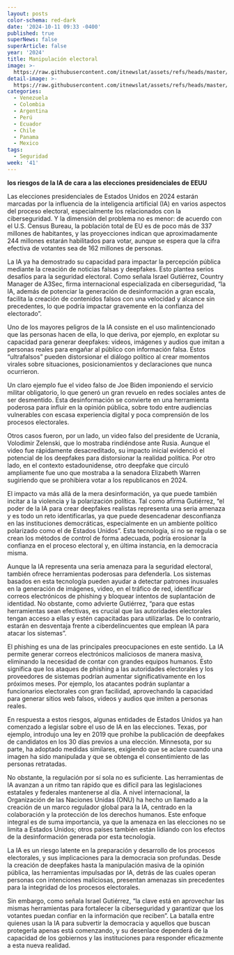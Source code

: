 ```yaml
---
layout: posts
color-schema: red-dark
date: '2024-10-11 09:33 -0400'
published: true
superNews: false
superArticle: false
year: '2024'
title: Manipulación electoral
image: >-
  https://raw.githubusercontent.com/itnewslat/assets/refs/heads/master/img/540x320/Voto-p.jpg
detail-image: >-
  https://raw.githubusercontent.com/itnewslat/assets/refs/heads/master/img/1024x680/Voto-g.jpg
categories:
  - Venezuela
  - Colombia
  - Argentina
  - Perú
  - Ecuador
  - Chile
  - Panama
  - Mexico
tags:
  - Seguridad
week: '41'
---
```

**los riesgos de la IA de cara a las elecciones presidenciales de EEUU**

Las elecciones presidenciales de Estados Unidos en 2024 estarán marcadas por la influencia de la inteligencia artificial (IA) en varios aspectos del proceso electoral, especialmente los relacionados con la ciberseguridad. Y la dimensión del problema no es menor: de acuerdo con el U.S. Census Bureau, la población total de EU es de poco más de 337 millones de habitantes, y las proyecciones indican que aproximadamente 244 millones estarán habilitados para votar, aunque se espera que la cifra efectiva de votantes sea de 162 millones de personas.

La IA ya ha demostrado su capacidad para impactar la percepción pública mediante la creación de noticias falsas y deepfakes. Esto plantea serios desafíos para la seguridad electoral. Como señala Israel Gutiérrez, Country Manager de A3Sec, firma internacional especializada en ciberseguridad, “la IA, además de potenciar la generación de desinformación a gran escala, facilita la creación de contenidos falsos con una velocidad y alcance sin precedentes, lo que podría impactar gravemente en la confianza del electorado”.

Uno de los mayores peligros de la IA consiste en el uso malintencionado que las personas hacen de ella, lo que deriva, por ejemplo, en explotar su capacidad para generar deepfakes: videos, imágenes y audios que imitan a personas reales para engañar al público con información falsa. Estos “ultrafalsos” pueden distorsionar el diálogo político al crear momentos virales sobre situaciones, posicionamientos y declaraciones que nunca ocurrieron.

Un claro ejemplo fue el video falso de Joe Biden imponiendo el servicio militar obligatorio, lo que generó un gran revuelo en redes sociales antes de ser desmentido. Esta desinformación se convierte en una herramienta poderosa para influir en la opinión pública, sobre todo entre audiencias vulnerables con escasa experiencia digital y poca comprensión de los procesos electorales.

Otros casos fueron, por un lado, un video falso del presidente de Ucrania, Volodimir Zelenski, que lo mostraba rindiéndose ante Rusia. Aunque el video fue rápidamente desacreditado, su impacto inicial evidenció el potencial de los deepfakes para distorsionar la realidad política. Por otro lado, en el contexto estadounidense, otro deepfake que circuló ampliamente fue uno que mostraba a la senadora Elizabeth Warren sugiriendo que se prohibiera votar a los republicanos en 2024.

El impacto va más allá de la mera desinformación, ya que puede también incitar a la violencia y la polarización política. Tal como afirma Gutiérrez, “el poder de la IA para crear deepfakes realistas representa una seria amenaza y es todo un reto identificarlas, ya que puede desencadenar desconfianza en las instituciones democráticas, especialmente en un ambiente político polarizado como el de Estados Unidos”. Esta tecnología, si no se regula o se crean los métodos de control de forma adecuada, podría erosionar la confianza en el proceso electoral y, en última instancia, en la democracia misma.

Aunque la IA representa una seria amenaza para la seguridad electoral, también ofrece herramientas poderosas para defenderla. Los sistemas basados en esta tecnología pueden ayudar a detectar patrones inusuales en la generación de imágenes, video, en el tráfico de red, identificar correos electrónicos de phishing y bloquear intentos de suplantación de identidad. No obstante, como advierte Gutiérrez, “para que estas herramientas sean efectivas, es crucial que las autoridades electorales tengan acceso a ellas y estén capacitadas para utilizarlas. De lo contrario, estarán en desventaja frente a ciberdelincuentes que emplean IA para atacar los sistemas”.

El phishing es una de las principales preocupaciones en este sentido. La IA permite generar correos electrónicos maliciosos de manera masiva, eliminando la necesidad de contar con grandes equipos humanos. Esto significa que los ataques de phishing a las autoridades electorales y los proveedores de sistemas podrían aumentar significativamente en los próximos meses. Por ejemplo, los atacantes podrán suplantar a funcionarios electorales con gran facilidad, aprovechando la capacidad para generar sitios web falsos, videos y audios que imiten a personas reales.

En respuesta a estos riesgos, algunas entidades de Estados Unidos ya han comenzado a legislar sobre el uso de IA en las elecciones. Texas, por ejemplo, introdujo una ley en 2019 que prohíbe la publicación de deepfakes de candidatos en los 30 días previos a una elección. Minnesota, por su parte, ha adoptado medidas similares, exigiendo que se aclare cuando una imagen ha sido manipulada y que se obtenga el consentimiento de las personas retratadas.

No obstante, la regulación por sí sola no es suficiente. Las herramientas de IA avanzan a un ritmo tan rápido que es difícil para las legislaciones estatales y federales mantenerse al día. A nivel internacional, la Organización de las Naciones Unidas (ONU) ha hecho un llamado a la creación de un marco regulador global para la IA, centrado en la colaboración y la protección de los derechos humanos. Este enfoque integral es de suma importancia, ya que la amenaza en las elecciones no se limita a Estados Unidos; otros países también están lidiando con los efectos de la desinformación generada por esta tecnología.

La IA es un riesgo latente en la preparación y desarrollo de los procesos electorales, y sus implicaciones para la democracia son profundas. Desde la creación de deepfakes hasta la manipulación masiva de la opinión pública, las herramientas impulsadas por IA, detrás de las cuales operan personas con intenciones maliciosas, presentan amenazas sin precedentes para la integridad de los procesos electorales.

Sin embargo, como señala Israel Gutiérrez, “la clave está en aprovechar las mismas herramientas para fortalecer la ciberseguridad y garantizar que los votantes puedan confiar en la información que reciben”. La batalla entre quienes usan la IA para subvertir la democracia y aquellos que buscan protegerla apenas está comenzando, y su desenlace dependerá de la capacidad de los gobiernos y las instituciones para responder eficazmente a esta nueva realidad.
